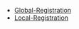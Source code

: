 - [Global-Registration](https://v2.vuejs.org/v2/guide/components-registration.html#Global-Registration)
- [Local-Registration](https://v2.vuejs.org/v2/guide/components-registration.html#Local-Registration)

